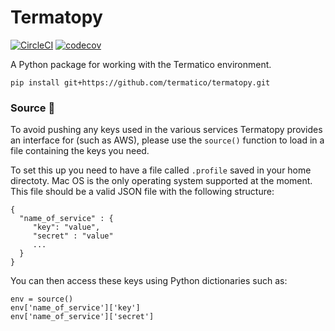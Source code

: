 # Termatopy
[![CircleCI](https://circleci.com/gh/termatico/termatopy.svg?style=svg&circle-token=76c7dfd831dacc25de69aa409d585d701b2fc5de)](https://circleci.com/gh/termatico/termatopy)
[![codecov](https://codecov.io/gh/termatico/termatopy/branch/master/graph/badge.svg)](https://codecov.io/gh/termatico/termatopy)

A Python package for working with the Termatico environment.

`pip install git+https://github.com/termatico/termatopy.git`

### Source 🐧
To avoid pushing any keys used in the various services Termatopy provides an interface for (such as AWS), please use the `source()` function to load in a file containing the keys you need.

To set this up you need to have a file called `.profile` saved in your home directoty. Mac OS is the only operating system supported at the moment. This file should be a valid JSON file with the following structure:

```
{
  "name_of_service" : {
     "key": "value",
     "secret" : "value"
     ...
  }
}
```

You can then access these keys using Python dictionaries such as:

```
env = source()
env['name_of_service']['key']
env['name_of_service']['secret']
```
